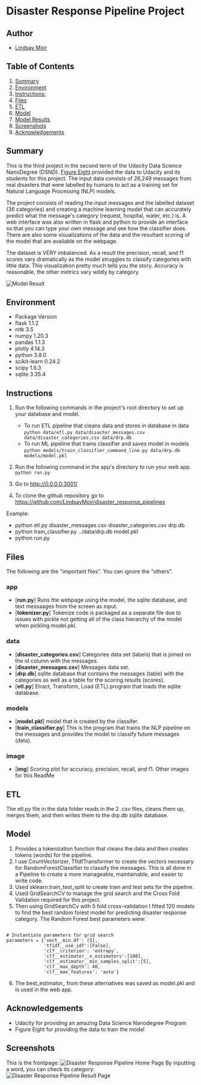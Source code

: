 # Disaster Response Pipeline Project


## Author
* [Lindsay Moir](http://lindsaymoir.com/)


## Table of Contents

1. [Summary](#summary)
2. [Environment](#env)
3. [Instructions:](#instructions)
4. [Files](#files)
5. [ETL](#etl)
6. [Model](#model)
7. [Model Results](#result)
8. [Screenshots](#screenshots)
9. [Acknowledgements](#ack)


## Summary <a name="summary"></a>

This is the third project in the second term of the Udacity Data Science NanoDegree (DSND).  [Figure Eight](https://en.wikipedia.org/wiki/Figure_Eight_Inc.) provided the data to Udacity and its students for this project. The input data consists of 26,249 messages from real disasters that were labelled by humans to act as a training set for Natural Language Processing (NLP) models.

The project consists of reading the input messages and the labelled dataset (36 categories) and creating a machine learning model that can accurately predict what the message's category (request, hospital, water, etc.) is. A web interface was also written in flask and python to provide an interface so that you can type your own message and see how the classifier does. There are also some visualizations of the data and the resultant scoring of the model that are available on the webpage.

The dataset is VERY imbalanced. As a result the precision, recall, and f1 scores vary dramatically as the model struggles to classify categories with little data. This visualization pretty much tells you the story. Accuracy is reasonable, the other metrics vary wildly by category.

![Model Result](img/scores.png)


## Environment <a name="env"></a>

- Package		 Version
- flask   	 1.1.2
- nltk		 3.5
- numpy		 1.20.3
- pandas		 1.1.3
- plotly		 4.14.3
- python		 3.8.0
- scikit-learn 0.24.2
- scipy		 1.6.3
- sqlite		 3.35.4


## Instructions  <a name="instructions"></a>

1. Run the following commands in the project's root directory to set up your database and model.

    - To run ETL pipeline that cleans data and stores in database in data
        `python data/etl.py data/disaster_messages.csv data/disaster_categories.csv data/drp.db`
    - To run ML pipeline that trains classifier and saves model in models
        `python models/train_classifier_command_line.py data/drp.db models/model.pkl`

2. Run the following command in the app's directory to run your web app.
    `python run.py`

3. Go to http://0.0.0.0:3001/

4. To clone the github repository go to https://github.com/LindsayMoir/disaster_response_pipelines

Example:
- python etl.py disaster_messages.csv disaster_categories.csv drp.db
- python train_classifier.py ../data/drp.db model.pkl
- python run.py


## Files <a name="files"></a>

The following are the "important files". You can ignore the "others".


### app
* [**run.py**] Runs the webpage using the model, the sqlite database, and text messaages from the screen as input.
* [**tokenizer.py**] Tokenize code is packaged as a separate file due to issues with pickle not getting all of the class hierarchy of the model when pickling model.pkl. 

### data
* [**disaster_categories.csv**] Categories data set (labels) that is joined on the id column with the messages.
* [**disaster_messages.csv**] Messages data set.
* [**drp.db**] sqlite database that contains the messages (table) with the categories as well as a table for the scoring results (scores).
* [**etl.py**] Etract, Transform, Load (ETL) program that loads the sqlite database.

### models
* [**model.pkl**] model that is created by the classifer.
* [**train_classifier.py**] This is the program that trains the NLP pipeline on the messages and provides the model to classify future messages (data). 

### image
* [**img**] Scoring plot for accuracy, precision, recall, and f1. Other images for this ReadMe


## ETL <a name="etl"></a>

The etl.py file in the data folder reads in the 2 .csv files, cleans them up, merges them, and then writes them to the drp.db sqlite database.


## Model <a name="model"></a>

1. Provides a tokenization function that cleans the data and then creates tokens (words) for the pipeline.
2. I use CountVectorizer, TfidfTransformer to create the vectors necessary for RandomForestClassifier to classify the messages. This is all done in a Pipeline to create a more manageable, maintainable, and easier to write code. 
3. Used sklearn.train_test_split to create train and test sets for the pipeline.
4. Used GridSearchCV to manage the grid search and the Cross Fold Validation required for this project.
5. Then using GridSearchCv with 5 fold cross-validation I fitted 120 models to find the best random forest model for predicting disaster response category. The Random Forest best parameters were:
<code>
# Instantiate parameters for grid search
parameters = {'vect__min_df': [5],
              'tfidf__use_idf':[False],
              'clf__criterion': 'entropy',
              'clf__estimator__n_estimators':[100], 
              'clf__estimator__min_samples_split':[5],
              'clf__max_depth': 40,
              'clf__max_features': 'auto'}
</code>

6. The best_estimator_ from these alternatives was saved as model.pkl and is used in the web app.


## Acknowledgements <a name="ack"></a>

- Udacity for providing an amazing Data Science Nanodegree Program
- Figure Eight for providing the data to train the model


## Screenshots <a name="screen"></a>

This is the frontpage:
![Disaster Response Pipeline Home Page](img/index.png)
By inputting a word, you can check its category:
![Disaster Response Pipeline Result Page](img/graphs.png)
   
